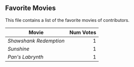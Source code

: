 ## Favorite Movies

This file contains a list of the favorite movies of contributors.

 Movie | Num Votes
---|--:|
 *Shawshank Redemption* | 1 
 *Sunshine* | 1
 *Pan's Labrynth* | 1